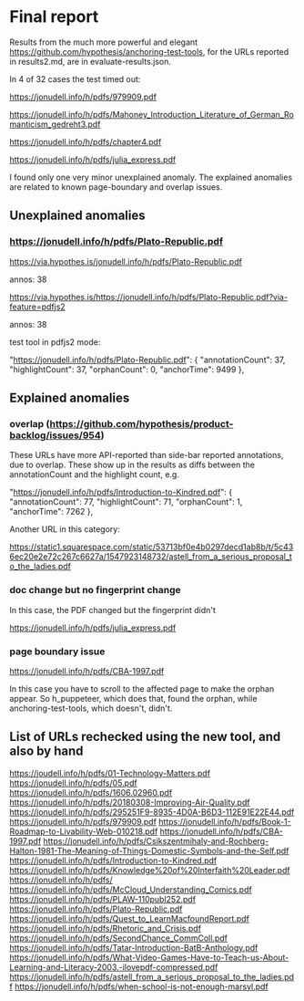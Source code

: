 # Final report

Results from the much more powerful and elegant https://github.com/hypothesis/anchoring-test-tools, for the URLs reported in results2.md, are in evaluate-results.json.

In 4 of 32 cases the test timed out:

https://jonudell.info/h/pdfs/979909.pdf

https://jonudell.info/h/pdfs/Mahoney_Introduction_Literature_of_German_Romanticism_gedreht3.pdf

https://jonudell.info/h/pdfs/chapter4.pdf

https://jonudell.info/h/pdfs/julia_express.pdf

I found only one very minor unexplained anomaly. The explained anomalies are related to known page-boundary and overlap issues.

## Unexplained anomalies

### https://jonudell.info/h/pdfs/Plato-Republic.pdf

https://via.hypothes.is/jonudell.info/h/pdfs/Plato-Republic.pdf

annos: 38

https://via.hypothes.is/https://jonudell.info/h/pdfs/Plato-Republic.pdf?via-feature=pdfjs2

annos: 38

test tool in pdfjs2 mode:

  "https://jonudell.info/h/pdfs/Plato-Republic.pdf": {
    "annotationCount": 37,
    "highlightCount": 37,
    "orphanCount": 0,
    "anchorTime": 9499
  },

## Explained anomalies

### overlap (https://github.com/hypothesis/product-backlog/issues/954)

These URLs have more API-reported than side-bar reported annotations, due to overlap. These show up in the results as diffs between the annotationCount and the highlight count, e.g. 

"https://jonudell.info/h/pdfs/Introduction-to-Kindred.pdf": {
    "annotationCount": 77,
    "highlightCount": 71,
    "orphanCount": 1,
    "anchorTime": 7262
  },

Another URL in this category:

https://static1.squarespace.com/static/53713bf0e4b0297decd1ab8b/t/5c436ec20e2e72c267c6627a/1547923148732/astell_from_a_serious_proposal_to_the_ladies.pdf

### doc change but no fingerprint change

In this case, the PDF changed but the fingerprint didn't

https://jonudell.info/h/pdfs/julia_express.pdf

### page boundary issue

https://jonudell.info/h/pdfs/CBA-1997.pdf

In this case you have to scroll to the affected page to make the orphan appear. So h_puppeteer, which does that, found the orphan, while anchoring-test-tools, which doesn't, didn't. 

## List of URLs rechecked using the new tool, and also by hand

https://joudell.info/h/pdfs/01-Technology-Matters.pdf
https://jonudell.info/h/pdfs/05.pdf
https://jonudell.info/h/pdfs/1606.02960.pdf
https://jonudell.info/h/pdfs/20180308-Improving-Air-Quality.pdf
https://jonudell.info/h/pdfs/295251F9-8935-4D0A-B6D3-112E91E22E44.pdf
https://jonudell.info/h/pdfs/979909.pdf
https://jonudell.info/h/pdfs/Book-1-Roadmap-to-Livability-Web-010218.pdf
https://jonudell.info/h/pdfs/CBA-1997.pdf
https://jonudell.info/h/pdfs/Csikszentmihaly-and-Rochberg-Halton-1981-The-Meaning-of-Things-Domestic-Symbols-and-the-Self.pdf
https://jonudell.info/h/pdfs/Introduction-to-Kindred.pdf
https://jonudell.info/h/pdfs/Knowledge%20of%20Interfaith%20Leader.pdf
https://jonudell.info/h/pdfs/
https://jonudell.info/h/pdfs/McCloud_Understanding_Comics.pdf
https://jonudell.info/h/pdfs/PLAW-110publ252.pdf
https://jonudell.info/h/pdfs/Plato-Republic.pdf
https://jonudell.info/h/pdfs/Quest_to_LearnMacfoundReport.pdf
https://jonudell.info/h/pdfs/Rhetoric_and_Crisis.pdf
https://jonudell.info/h/pdfs/SecondChance_CommColl.pdf
https://jonudell.info/h/pdfs/Tatar-Introduction-BatB-Anthology.pdf
https://jonudell.info/h/pdfs/What-Video-Games-Have-to-Teach-us-About-Learning-and-Literacy-2003.-ilovepdf-compressed.pdf
https://jonudell.info/h/pdfs/astell_from_a_serious_proposal_to_the_ladies.pdf
https://jonudell.info/h/pdfs/when-school-is-not-enough-marsyl.pdf




  



